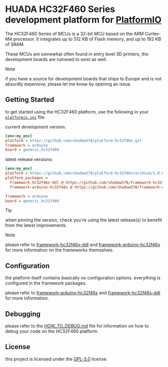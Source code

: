# HUADA HC32F460 Series development platform for [PlatformIO](https://platformio.org)

The HC32F460 Series of MCUs is a 32-bit MCU based on the ARM Cortex-M4 processor.
It integrates up to 512 KB of Flash memory, and up to 192 KB of SRAM.

These MCUs are somewhat often found in entry level 3D printers, tho development boards are rumored to exist as well.

> [!NOTE]
> if you have a source for development boards that ships to Europe and is not absurdly expensive, please let me know by opening an issue.


## Getting Started

to get started using the HC32F460 platform, use the following in your [`platformio.ini`](https://docs.platformio.org/page/projectconf.html) file:

current *development* version:
```ini
[env:my_env]
platform = https://github.com/shadow578/platform-hc32f46x.git
framework = arduino
board = generic_hc32f460
```

latest release versions:
```ini
[env:my_env]
platform = https://github.com/shadow578/platform-hc32f46x/archive/1.0.0.zip
platform_packages =
  framework-hc32f46x-ddl @ https://github.com/shadow578/framework-hc32f46x-ddl/archive/2.2.1.zip
  framework-arduino-hc32f46x @ https://github.com/shadow578/framework-arduino-hc32f46x/archive/1.1.0.zip

framework = arduino
board = generic_hc32f460
```

> [!TIP]
> when pinning the version, check you're using the latest release(s) to benefit from the latest improvements.

> [!NOTE]
> please refer to [framework-hc32f46x-ddl](https://github.com/shadow578/framework-hc32f46x-ddl) and [framework-arduino-hc32f46x](https://github.com/shadow578/framework-arduino-hc32f46x/) for more information on the frameworks themselves.


## Configuration

the platform itself contains basically no configuration options.
everything is configured in the framework packages.

please refer to [framework-arduino-hc32f46x](https://github.com/shadow578/framework-arduino-hc32f46x) and [framework-hc32f46x-ddl](https://github.com/shadow578/framework-hc32f46x-ddl) for more information.


## Debugging

please refer to the [HOW_TO_DEBUG.md](./docs/HOW_TO_DEBUG.md) file for information on how to debug your code on the HC32F460 platform.

## License

this project is licensed under the [GPL-3.0](./LICENSE) license.
